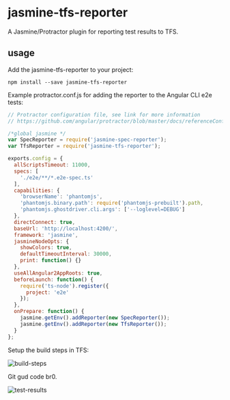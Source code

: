 # jasmine-tfs-reporter
A Jasmine/Protractor plugin for reporting test results to TFS.

## usage

Add the jasmine-tfs-reporter to your project:

```
npm install --save jasmine-tfs-reporter
```

Example protractor.conf.js for adding the reporter to the Angular CLI e2e tests:

```js
// Protractor configuration file, see link for more information
// https://github.com/angular/protractor/blob/master/docs/referenceConf.js

/*global jasmine */
var SpecReporter = require('jasmine-spec-reporter');
var TfsReporter = require('jasmine-tfs-reporter');

exports.config = {
  allScriptsTimeout: 11000,
  specs: [
    './e2e/**/*.e2e-spec.ts'
  ],
  capabilities: {
    'browserName': 'phantomjs',
    'phantomjs.binary.path': require('phantomjs-prebuilt').path,
    'phantomjs.ghostdriver.cli.args': ['--loglevel=DEBUG']
  },
  directConnect: true,
  baseUrl: 'http://localhost:4200/',
  framework: 'jasmine',
  jasmineNodeOpts: {
    showColors: true,
    defaultTimeoutInterval: 30000,
    print: function() {}
  },
  useAllAngular2AppRoots: true,
  beforeLaunch: function() {
    require('ts-node').register({
      project: 'e2e'
    });
  },
  onPrepare: function() {
    jasmine.getEnv().addReporter(new SpecReporter());
    jasmine.getEnv().addReporter(new TfsReporter());
  }
};
```

Setup the build steps in TFS:

![build-steps](https://cloud.githubusercontent.com/assets/5178445/20040961/d9b691ee-a426-11e6-9be2-266533274269.png)

Git gud code br0.

![test-results](https://cloud.githubusercontent.com/assets/5178445/20040962/daf0cc3c-a426-11e6-8467-82e0699b7fd1.png)

